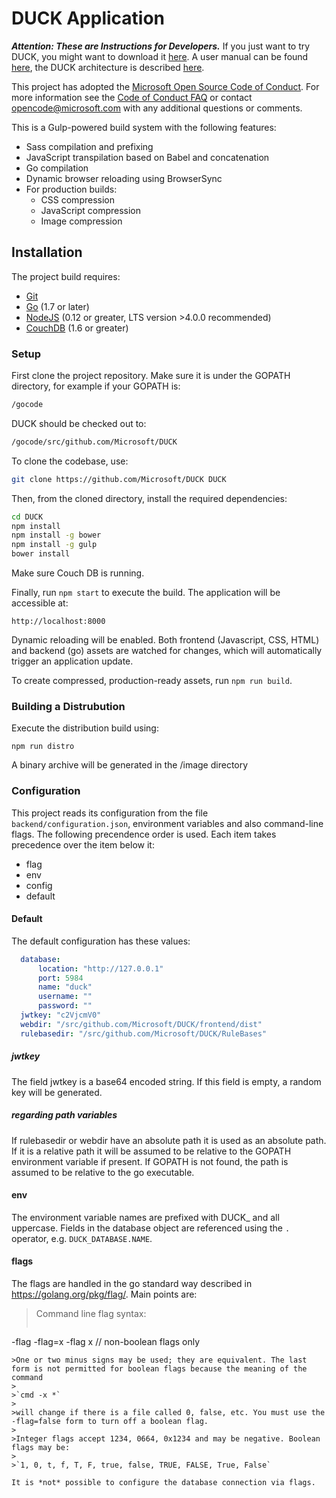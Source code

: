 # DUCK Application

**_Attention: These are Instructions for Developers._** If you just want to try DUCK, you might want to download it [here](https://github.com/Microsoft/DUCK/releases).
A user manual can be found [here](docs/usermanual.md), the DUCK architecture is described [here](docs/architecture.md).

This project has adopted the [Microsoft Open Source Code of Conduct](https://opensource.microsoft.com/codeofconduct/).
For more information see the [Code of Conduct FAQ](https://opensource.microsoft.com/codeofconduct/faq/) or contact [opencode@microsoft.com](mailto:opencode@microsoft.com) with any additional questions or comments.


This is a Gulp-powered build system with the following features:

- Sass compilation and prefixing
- JavaScript transpilation based on Babel and concatenation
- Go compilation
- Dynamic browser reloading using BrowserSync
- For production builds:
  - CSS compression
  - JavaScript compression
  - Image compression


## Installation

The project build requires:

- [Git](https://git-scm.com/)
- [Go](https://golang.org/)  (1.7 or later)
- [NodeJS](https://nodejs.org/en/) (0.12 or greater, LTS version >4.0.0 recommended)
- [CouchDB](http://couchdb.apache.org/) (1.6 or greater)


### Setup

First clone the project repository. Make sure it is under the GOPATH directory, for example if your GOPATH is:

```bash
/gocode
```
DUCK should be checked out to:

```bash
/gocode/src/github.com/Microsoft/DUCK
```
To clone the codebase, use: 
```bash
git clone https://github.com/Microsoft/DUCK DUCK
```

Then, from the cloned directory, install the required dependencies:

```bash
cd DUCK
npm install
npm install -g bower
npm install -g gulp
bower install
```


Make sure Couch DB is running.

Finally, run `npm start` to execute the build. The application will be accessible at:

```
http://localhost:8000
```
Dynamic reloading will be enabled. Both frontend (Javascript, CSS, HTML) and backend (go) assets are watched for changes, which will automatically trigger an
application update.  

To create compressed, production-ready assets, run `npm run build`.

### Building a Distrubution

Execute the distribution build using:

```
npm run distro
```

A binary archive will be generated in the /image directory

### Configuration

This project reads its configuration from the file `backend/configuration.json`, environment variables and also command-line flags. 
The following precendence order is used. Each item takes precedence over the item below it:


- flag
- env
- config
- default

#### Default
The default configuration has these values:

```yaml
  database: 
      location: "http://127.0.0.1"
      port: 5984
      name: "duck"
	  username: ""
	  password: ""
  jwtkey: "c2VjcmV0"
  webdir: "/src/github.com/Microsoft/DUCK/frontend/dist"
  rulebasedir: "/src/github.com/Microsoft/DUCK/RuleBases"
```
##### jwtkey
The field jwtkey is a base64 encoded string. If this field is empty, a random key will be generated.

##### regarding path variables

If rulebasedir or webdir have an absolute path it is used as an absolute path.
If it is a relative path it will be assumed to be relative to the GOPATH environment variable if present. 
If GOPATH is not found, the path is assumed to be relative to the go executable.

#### env
The environment variable names are prefixed with DUCK_ and all uppercase. Fields in the database object are referenced using the `.` operator, e.g. 
`DUCK_DATABASE.NAME`.

#### flags
The flags are handled in the go standard way described in https://golang.org/pkg/flag/. 
Main points are:

>Command line flag syntax:
>```
-flag
-flag=x
-flag x  // non-boolean flags only
```
>One or two minus signs may be used; they are equivalent. The last form is not permitted for boolean flags because the meaning of the command
>
>`cmd -x *`
>
>will change if there is a file called 0, false, etc. You must use the -flag=false form to turn off a boolean flag.
>
>Integer flags accept 1234, 0664, 0x1234 and may be negative. Boolean flags may be:
>
>`1, 0, t, f, T, F, true, false, TRUE, FALSE, True, False`

It is *not* possible to configure the database connection via flags.
